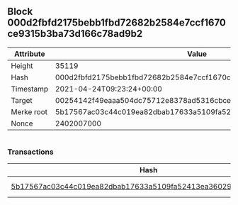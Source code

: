 ## Block 000d2fbfd2175bebb1fbd72682b2584e7ccf1670ce9315b3ba73d166c78ad9b2

Attribute | Value
--- | ---
Height | 35119
Hash | 000d2fbfd2175bebb1fbd72682b2584e7ccf1670ce9315b3ba73d166c78ad9b2
Timestamp | 2021-04-24T09:23:24+00:00
Target | 00254142f49eaaa504dc75712e8378ad5316cbcead634704b3734b6271167cc4
Merke root | 5b17567ac03c44c019ea82dbab17633a5109fa52413ea36029f3337cf6ffb8dd
Nonce | 2402007000

```

```

### Transactions

Hash | Amount
--- | ---
[5b17567ac03c44c019ea82dbab17633a5109fa52413ea36029f3337cf6ffb8dd](5b17567ac03c44c019ea82dbab17633a5109fa52413ea36029f3337cf6ffb8dd.md) | 10.00000000 SKEPTI 
